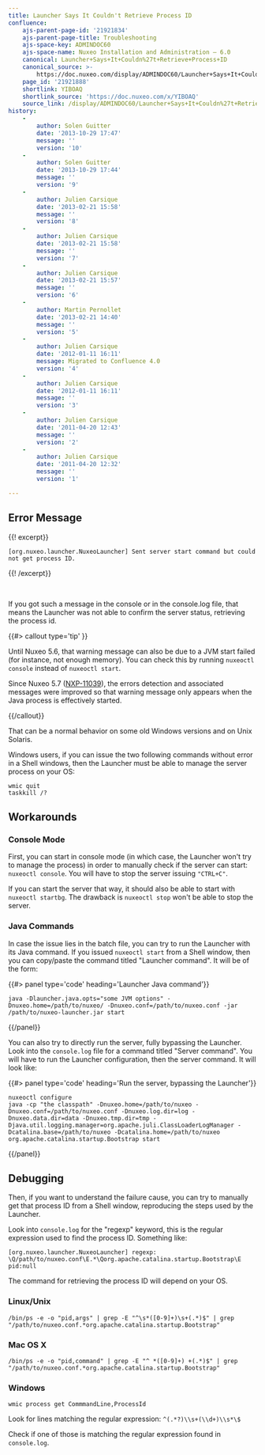 ```yaml
---
title: Launcher Says It Couldn't Retrieve Process ID
confluence:
    ajs-parent-page-id: '21921834'
    ajs-parent-page-title: Troubleshooting
    ajs-space-key: ADMINDOC60
    ajs-space-name: Nuxeo Installation and Administration — 6.0
    canonical: Launcher+Says+It+Couldn%27t+Retrieve+Process+ID
    canonical_source: >-
        https://doc.nuxeo.com/display/ADMINDOC60/Launcher+Says+It+Couldn%27t+Retrieve+Process+ID
    page_id: '21921888'
    shortlink: YIBOAQ
    shortlink_source: 'https://doc.nuxeo.com/x/YIBOAQ'
    source_link: /display/ADMINDOC60/Launcher+Says+It+Couldn%27t+Retrieve+Process+ID
history:
    - 
        author: Solen Guitter
        date: '2013-10-29 17:47'
        message: ''
        version: '10'
    - 
        author: Solen Guitter
        date: '2013-10-29 17:44'
        message: ''
        version: '9'
    - 
        author: Julien Carsique
        date: '2013-02-21 15:58'
        message: ''
        version: '8'
    - 
        author: Julien Carsique
        date: '2013-02-21 15:58'
        message: ''
        version: '7'
    - 
        author: Julien Carsique
        date: '2013-02-21 15:57'
        message: ''
        version: '6'
    - 
        author: Martin Pernollet
        date: '2013-02-21 14:40'
        message: ''
        version: '5'
    - 
        author: Julien Carsique
        date: '2012-01-11 16:11'
        message: Migrated to Confluence 4.0
        version: '4'
    - 
        author: Julien Carsique
        date: '2012-01-11 16:11'
        message: ''
        version: '3'
    - 
        author: Julien Carsique
        date: '2011-04-20 12:43'
        message: ''
        version: '2'
    - 
        author: Julien Carsique
        date: '2011-04-20 12:32'
        message: ''
        version: '1'

---
```

## Error Message

{{! excerpt}}

```
[org.nuxeo.launcher.NuxeoLauncher] Sent server start command but could not get process ID.
```

{{! /excerpt}}

&nbsp;

If you got such a message in the console or in the console.log file, that means the Launcher was not able to confirm the server status, retrieving the process id.

{{#> callout type='tip' }}

Until Nuxeo 5.6, that warning message can also be due to a JVM start failed (for instance, not enough memory). You can check this by running `nuxeoctl console` instead of&nbsp;`nuxeoctl start`.

Since Nuxeo 5.7 ([NXP-11039](https://jira.nuxeo.com/browse/NXP-11039)), the errors detection and associated messages were improved so that warning message only appears when the Java process is effectively started.

{{/callout}}

That can be a normal behavior on some old Windows versions and on Unix Solaris.

Windows users, if you can issue the two following commands without error in a Shell windows, then the Launcher must be able to manage the server process on your OS:

```
wmic quit
taskkill /?
```

## Workarounds

### Console Mode

First, you can start in console mode (in which case, the Launcher won't try to manage the process) in order to manually check if the server can start: `nuxeoctl console`. You will have to stop the server issuing `"CTRL+C"`.

If you can start the server that way, it should also be able to start with `nuxeoctl startbg`. The drawback is `nuxeoctl stop` won't be able to stop the server.

### Java Commands

In case the issue lies in the batch file, you can try to run the Launcher with its Java command. If you issued `nuxeoctl start` from a Shell window, then you can copy/paste the command titled "Launcher command". It will be of the form:

{{#> panel type='code' heading='Launcher Java command'}}

```
java -Dlauncher.java.opts="some JVM options" -Dnuxeo.home=/path/to/nuxeo/ -Dnuxeo.conf=/path/to/nuxeo.conf -jar /path/to/nuxeo-launcher.jar start
```

{{/panel}}

You can also try to directly run the server, fully bypassing the Launcher. Look into the `console.log` file for a command titled "Server command". You will have to run the Launcher configuration, then the server command. It will look like:

{{#> panel type='code' heading='Run the server, bypassing the Launcher'}}

```
nuxeoctl configure
java -cp "the classpath" -Dnuxeo.home=/path/to/nuxeo -Dnuxeo.conf=/path/to/nuxeo.conf -Dnuxeo.log.dir=log -Dnuxeo.data.dir=data -Dnuxeo.tmp.dir=tmp -Djava.util.logging.manager=org.apache.juli.ClassLoaderLogManager -Dcatalina.base=/path/to/nuxeo -Dcatalina.home=/path/to/nuxeo org.apache.catalina.startup.Bootstrap start
```

{{/panel}}

## Debugging

Then, if you want to understand the failure cause, you can try to manually get that process ID from a Shell window, reproducing the steps used by the Launcher.

Look into `console.log` for the "regexp" keyword, this is the regular expression used to find the process ID. Something like:

```
[org.nuxeo.launcher.NuxeoLauncher] regexp: \Q/path/to/nuxeo.conf\E.*\Qorg.apache.catalina.startup.Bootstrap\E pid:null
```

The command for retrieving the process ID will depend on your OS.

### Linux/Unix

```
/bin/ps -e -o "pid,args" | grep -E "^\s*([0-9]+)\s+(.*)$" | grep "/path/to/nuxeo.conf.*org.apache.catalina.startup.Bootstrap"
```

### Mac OS X

```
/bin/ps -e -o "pid,command" | grep -E "^ *([0-9]+) +(.*)$" | grep "/path/to/nuxeo.conf.*org.apache.catalina.startup.Bootstrap"
```

### Windows

```
wmic process get CommmandLine,ProcessId
```

Look for lines matching the regular expression: `^(.*?)\\s+(\\d+)\\s*\$`

Check if one of those is matching the regular expression found in `console.log`.